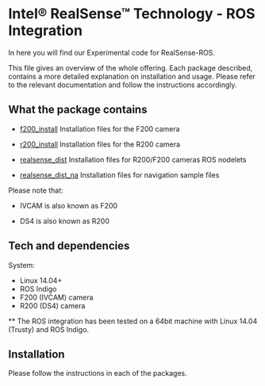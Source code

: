# Intel&reg; RealSense&trade; Technology - ROS Integration

In here you will find our Experimental code for RealSense-ROS.

This file gives an overview of the whole offering. Each package described, contains a more detailed explanation on installation and usage. Please refer to the relevant documentation and follow the instructions accordingly.

## What the package contains 

*   [f200_install](f200_install)
        Installation files for the F200 camera

*   [r200_install](r200_install)
        Installation files for the R200 camera

*   [realsense_dist](realsense_dist)
        Installation files for R200/F200 cameras ROS nodelets 

*   [realsense_dist_na](realsense_dist_na)
        Installation files for navigation sample files

Please note that:

* IVCAM is also known as F200

* DS4 is also known as R200

## Tech and dependencies 

System:

* Linux 14.04+
* ROS Indigo
* F200 (IVCAM) camera
* R200 (DS4) camera

** The ROS integration has been tested on a 64bit machine with Linux 14.04 (Trusty) and ROS Indigo.

## Installation

Please follow the instructions in each of the packages.
